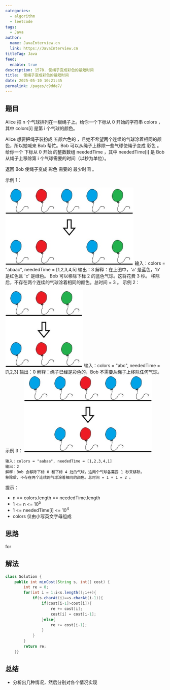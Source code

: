 ```yaml
---
categories: 
  - algorithm
  - leetcode
tags: 
  - Java
author: 
  name: JavaInterview.cn
  link: https://JavaInterview.cn
titleTag: Java
feed: 
  enable: true
description: 1578. 使绳子变成彩色的最短时间
title:  使绳子变成彩色的最短时间
date: 2025-05-10 10:21:45
permalink: /pages/c9dde7/
---
```


## 题目

Alice 把 n 个气球排列在一根绳子上。给你一个下标从 0 开始的字符串 colors ，其中 colors[i] 是第 i 个气球的颜色。

Alice 想要把绳子装扮成 五颜六色的 ，且她不希望两个连续的气球涂着相同的颜色，所以她喊来 Bob 帮忙。Bob 可以从绳子上移除一些气球使绳子变成 彩色 。给你一个 下标从 0 开始 的整数数组 neededTime ，其中 neededTime[i] 是 Bob 从绳子上移除第 i 个气球需要的时间（以秒为单位）。

返回 Bob 使绳子变成 彩色 需要的 最少时间 。



示例 1：

![ballon1.jpg](../../../media/pictures/leetcode/ballon1.jpg)
    输入：colors = "abaac", neededTime = [1,2,3,4,5]
    输出：3
    解释：在上图中，'a' 是蓝色，'b' 是红色且 'c' 是绿色。
    Bob 可以移除下标 2 的蓝色气球。这将花费 3 秒。
    移除后，不存在两个连续的气球涂着相同的颜色。总时间 = 3 。
示例 2：

![balloon2.jpg](../../../media/pictures/leetcode/balloon2.jpg)
    输入：colors = "abc", neededTime = [1,2,3]
    输出：0
    解释：绳子已经是彩色的，Bob 不需要从绳子上移除任何气球。
示例 3：
![balloon3.jpg](../../../media/pictures/leetcode/balloon3.jpg)

    输入：colors = "aabaa", neededTime = [1,2,3,4,1]
    输出：2
    解释：Bob 会移除下标 0 和下标 4 处的气球。这两个气球各需要 1 秒来移除。
    移除后，不存在两个连续的气球涂着相同的颜色。总时间 = 1 + 1 = 2 。
    

提示：

* n == colors.length == neededTime.length
* 1 <= n <= 10<sup>5</sup>
* 1 <= neededTime[i] <= 10<sup>4</sup>
* colors 仅由小写英文字母组成

## 思路

for

## 解法
```java
class Solution {
    public int minCost(String s, int[] cost) {
        int re = 0;
        for(int i = 1;i<s.length();i++){
            if(s.charAt(i)==s.charAt(i-1)){
                if(cost[i-1]>cost[i]){
                    re += cost[i];
                    cost[i] = cost[i-1];
                }else{
                    re += cost[i-1];
                }
            }
        }
        return re;
    }}

```

## 总结

- 分析出几种情况，然后分别对各个情况实现 
